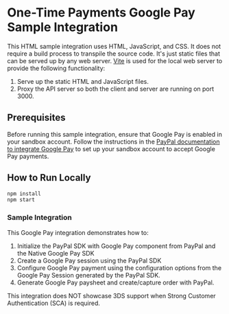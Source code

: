 # One-Time Payments Google Pay Sample Integration

This HTML sample integration uses HTML, JavaScript, and CSS. It does not require a build process to transpile the source code. It's just static files that can be served up by any web server. [Vite](https://vite.dev/) is used for the local web server to provide the following functionality:

1. Serve up the static HTML and JavaScript files.
2. Proxy the API server so both the client and server are running on port 3000.

## Prerequisites

Before running this sample integration, ensure that Google Pay is enabled in your sandbox account. Follow the instructions in the [PayPal documentation to integrate Google Pay](https://developer.paypal.com/docs/checkout/apm/google-pay/#set-up-your-sandbox-account-to-accept-google-pay) to set up your sandbox account to accept Google Pay payments.

## How to Run Locally

```bash
npm install
npm start
```

### Sample Integration

This Google Pay integration demonstrates how to:

1. Initialize the PayPal SDK with Google Pay component from PayPal and the Native Google Pay SDK
2. Create a Google Pay session using the PayPal SDK
3. Configure Google Pay payment using the configuration options from the Google Pay Session generated by the PayPal SDK.
4. Generate Google Pay paysheet and create/capture order with PayPal.

This integration does NOT showcase 3DS support when Strong Customer Authentication (SCA) is required.
